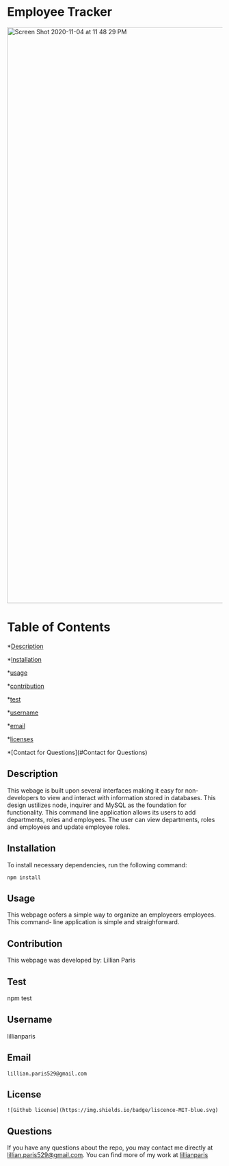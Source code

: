 # Employee Tracker
<img width="1345" alt="Screen Shot 2020-11-04 at 11 48 29 PM" src="https://user-images.githubusercontent.com/62733242/98207073-53b49b80-1ef8-11eb-9440-2314760862e5.png">


# Table of Contents 

*[Description](#description) 

*[Installation](#Installation) 

*[usage](#usage) 

*[contribution](#contribution) 

*[test](#test) 

*[username](#username) 

 *[email](#email) 

*[licenses](#licenses) 

*[Contact for Questions](#Contact for Questions) 


## Description
This webage is built upon several interfaces making it easy for non-developers to view and interact with information stored in databases. This design ustilizes node, inquirer and MySQL as the foundation for functionality. This command line application allows its users to add departments, roles and employees. The user can view departments, roles and employees and update employee roles. 


## Installation
To install necessary dependencies, run the following command:

```
npm install
```

## Usage
This webpage oofers a simple way to organize an employeers employees. This command- line application is simple and straighforward. 

## Contribution
This webpage was developed by: Lillian Paris

    
## Test
npm test
    
## Username
lillianparis
    
## Email
    lillian.paris529@gmail.com
    
## License
    ![Github license](https://img.shields.io/badge/liscence-MIT-blue.svg)

## Questions

If you have any questions about the repo, you may contact me directly at lillian.paris529@gmail.com. You can find more of my work at [lillianparis](https://github.com/lillianparis)